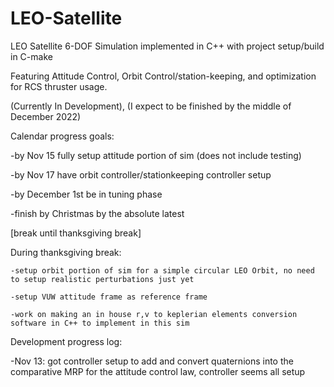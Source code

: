 # LEO-Satellite
LEO Satellite 6-DOF Simulation implemented in C++ with project setup/build in C-make

Featuring Attitude Control, Orbit Control/station-keeping, and optimization for RCS thruster usage.

(Currently In Development), (I expect to be finished by the middle of December 2022)


Calendar progress goals:
  
  -by Nov 15 fully setup attitude portion of sim (does not include testing)
  
  -by Nov 17 have orbit controller/stationkeeping controller setup
  
  -by December 1st be in tuning phase
  
  -finish by Christmas by the absolute latest
  
  [break until thanksgiving break]
  
  During thanksgiving break:
    
    -setup orbit portion of sim for a simple circular LEO Orbit, no need to setup realistic perturbations just yet
    
    -setup VUW attitude frame as reference frame
    
    -work on making an in house r,v to keplerian elements conversion software in C++ to implement in this sim
  


Development progress log:

  -Nov 13: got controller setup to add and convert quaternions into the comparative MRP for the attitude control law, controller seems all setup
